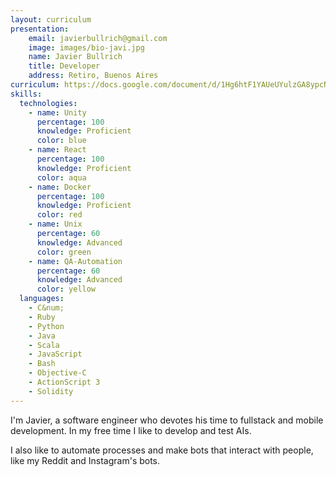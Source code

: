 ```yaml
---
layout: curriculum
presentation:
    email: javierbullrich@gmail.com
    image: images/bio-javi.jpg
    name: Javier Bullrich
    title: Developer
    address: Retiro, Buenos Aires
curriculum: https://docs.google.com/document/d/1Hg6htF1YAUeUYulzGA8ypcN5wfboGtUL9D6zjcC09R8/edit?usp=sharing
skills:
  technologies:
    - name: Unity
      percentage: 100
      knowledge: Proficient
      color: blue
    - name: React
      percentage: 100
      knowledge: Proficient
      color: aqua
    - name: Docker
      percentage: 100
      knowledge: Proficient
      color: red
    - name: Unix
      percentage: 60
      knowledge: Advanced
      color: green
    - name: QA-Automation
      percentage: 60
      knowledge: Advanced
      color: yellow
  languages:
    - C&num;
    - Ruby
    - Python
    - Java
    - Scala
    - JavaScript
    - Bash
    - Objective-C
    - ActionScript 3
    - Solidity
---
```

I'm Javier, a software engineer who devotes his time to fullstack and mobile development. In my free time I like to develop and test AIs.

I also like to automate processes and make bots that interact with people, like my Reddit and Instagram's bots.   